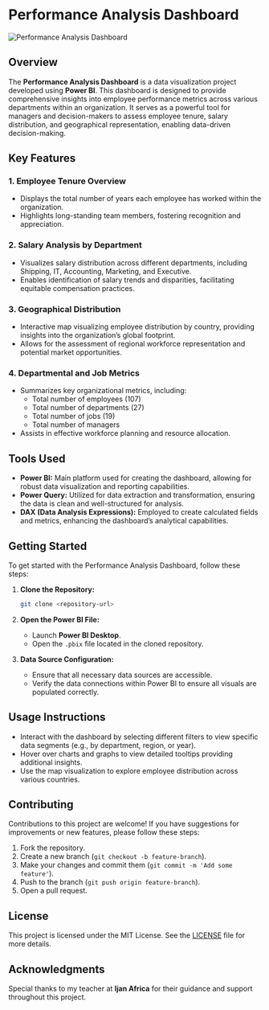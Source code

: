 # Performance Analysis Dashboard

![Performance Analysis Dashboard]([images/performance_dashboard.png](https://github.com/ibk-techgirl/Performance-Analysis/blob/main/PowerBI%20Performance%20Analysis.png))

## Overview
The **Performance Analysis Dashboard** is a data visualization project developed using **Power BI**. This dashboard is designed to provide comprehensive insights into employee performance metrics across various departments within an organization. It serves as a powerful tool for managers and decision-makers to assess employee tenure, salary distribution, and geographical representation, enabling data-driven decision-making.

## Key Features
### 1. Employee Tenure Overview
- Displays the total number of years each employee has worked within the organization.
- Highlights long-standing team members, fostering recognition and appreciation.

### 2. Salary Analysis by Department
- Visualizes salary distribution across different departments, including Shipping, IT, Accounting, Marketing, and Executive.
- Enables identification of salary trends and disparities, facilitating equitable compensation practices.

### 3. Geographical Distribution
- Interactive map visualizing employee distribution by country, providing insights into the organization’s global footprint.
- Allows for the assessment of regional workforce representation and potential market opportunities.

### 4. Departmental and Job Metrics
- Summarizes key organizational metrics, including:
  - Total number of employees (107)
  - Total number of departments (27)
  - Total number of jobs (19)
  - Total number of managers
- Assists in effective workforce planning and resource allocation.

## Tools Used
- **Power BI:** Main platform used for creating the dashboard, allowing for robust data visualization and reporting capabilities.
- **Power Query:** Utilized for data extraction and transformation, ensuring the data is clean and well-structured for analysis.
- **DAX (Data Analysis Expressions):** Employed to create calculated fields and metrics, enhancing the dashboard’s analytical capabilities.

## Getting Started
To get started with the Performance Analysis Dashboard, follow these steps:

1. **Clone the Repository:**
   ```bash
   git clone <repository-url>
   ```

2. **Open the Power BI File:**
   - Launch **Power BI Desktop**.
   - Open the `.pbix` file located in the cloned repository.

3. **Data Source Configuration:**
   - Ensure that all necessary data sources are accessible.
   - Verify the data connections within Power BI to ensure all visuals are populated correctly.

## Usage Instructions
- Interact with the dashboard by selecting different filters to view specific data segments (e.g., by department, region, or year).
- Hover over charts and graphs to view detailed tooltips providing additional insights.
- Use the map visualization to explore employee distribution across various countries.

## Contributing
Contributions to this project are welcome! If you have suggestions for improvements or new features, please follow these steps:
1. Fork the repository.
2. Create a new branch (`git checkout -b feature-branch`).
3. Make your changes and commit them (`git commit -m 'Add some feature'`).
4. Push to the branch (`git push origin feature-branch`).
5. Open a pull request.

## License
This project is licensed under the MIT License. See the [LICENSE](LICENSE) file for more details.

## Acknowledgments
Special thanks to my teacher at **Ijan Africa** for their guidance and support throughout this project.
